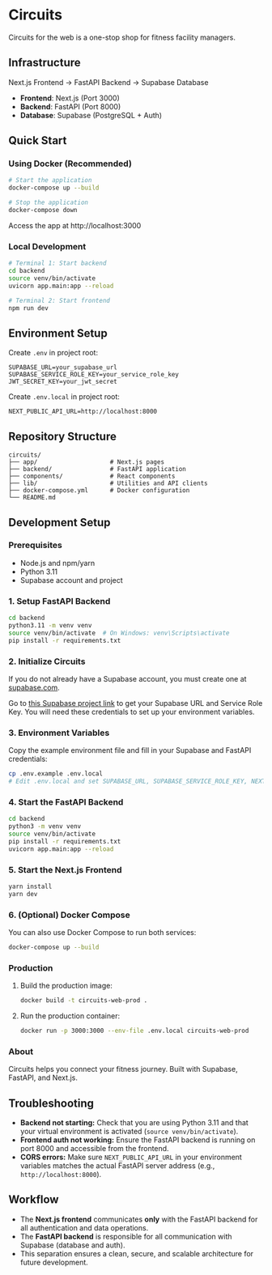 # Circuits

Circuits for the web is a one-stop shop for fitness facility managers.

## Infrastructure
Next.js Frontend → FastAPI Backend → Supabase Database

- **Frontend**: Next.js (Port 3000)
- **Backend**: FastAPI (Port 8000)
- **Database**: Supabase (PostgreSQL + Auth)

## Quick Start

### Using Docker (Recommended)
```bash
# Start the application
docker-compose up --build

# Stop the application
docker-compose down
```
Access the app at http://localhost:3000

### Local Development
```bash
# Terminal 1: Start backend
cd backend
source venv/bin/activate
uvicorn app.main:app --reload

# Terminal 2: Start frontend
npm run dev
```

## Environment Setup
Create `.env` in project root:
```env
SUPABASE_URL=your_supabase_url
SUPABASE_SERVICE_ROLE_KEY=your_service_role_key
JWT_SECRET_KEY=your_jwt_secret
```
Create `.env.local` in project root:
```env
NEXT_PUBLIC_API_URL=http://localhost:8000
```

## Repository Structure
```
circuits/
├── app/                    # Next.js pages
├── backend/                # FastAPI application
├── components/             # React components
├── lib/                    # Utilities and API clients
├── docker-compose.yml      # Docker configuration
└── README.md
```


## Development Setup

### Prerequisites
- Node.js and npm/yarn
- Python 3.11
- Supabase account and project

### 1. Setup FastAPI Backend
```bash
cd backend
python3.11 -m venv venv
source venv/bin/activate  # On Windows: venv\Scripts\activate
pip install -r requirements.txt
```

### 2. Initialize Circuits

If you do not already have a Supabase account, you must create one at [supabase.com](https://supabase.com/).

Go to [this Supabase project link](https://supabase.com/dashboard/project/tlnfnyhwjognaflpsnfj) to get your Supabase URL and Service Role Key. You will need these credentials to set up your environment variables.

### 3. Environment Variables

Copy the example environment file and fill in your Supabase and FastAPI credentials:
```sh
cp .env.example .env.local
# Edit .env.local and set SUPABASE_URL, SUPABASE_SERVICE_ROLE_KEY, NEXT_PUBLIC_API_URL, and JWT_SECRET_KEY
```

### 4. Start the FastAPI Backend

```sh
cd backend
python3 -m venv venv
source venv/bin/activate
pip install -r requirements.txt
uvicorn app.main:app --reload
```

### 5. Start the Next.js Frontend

```sh
yarn install
yarn dev
```

### 6. (Optional) Docker Compose

You can also use Docker Compose to run both services:
```sh
docker-compose up --build
```

### Production

1. Build the production image:
   ```sh
   docker build -t circuits-web-prod .
   ```
2. Run the production container:
   ```sh
   docker run -p 3000:3000 --env-file .env.local circuits-web-prod
   ```

### About

Circuits helps you connect your fitness journey. Built with Supabase, FastAPI, and Next.js.

## Troubleshooting

- **Backend not starting:** Check that you are using Python 3.11 and that your virtual environment is activated (`source venv/bin/activate`).
- **Frontend auth not working:** Ensure the FastAPI backend is running on port 8000 and accessible from the frontend.
- **CORS errors:** Make sure `NEXT_PUBLIC_API_URL` in your environment variables matches the actual FastAPI server address (e.g., `http://localhost:8000`).

## Workflow

- The **Next.js frontend** communicates **only** with the FastAPI backend for all authentication and data operations.
- The **FastAPI backend** is responsible for all communication with Supabase (database and auth).
- This separation ensures a clean, secure, and scalable architecture for future development.
